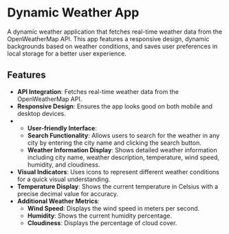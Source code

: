 # Dynamic Weather App

A dynamic weather application that fetches real-time weather data from the OpenWeatherMap API. This app features a responsive design, dynamic backgrounds based on weather conditions, and saves user preferences in local storage for a better user experience.

## Features
- **API Integration**: Fetches real-time weather data from the OpenWeatherMap API.
- **Responsive Design**: Ensures the app looks good on both mobile and desktop devices.
- - **User-friendly Interface**:
  - **Search Functionality**: Allows users to search for the weather in any city by entering the city name and clicking the search button.
  - **Weather Information Display**: Shows detailed weather information including city name, weather description, temperature, wind speed, humidity, and cloudiness.
- **Visual Indicators**: Uses icons to represent different weather conditions for a quick visual understanding.
- **Temperature Display**: Shows the current temperature in Celsius with a precise decimal value for accuracy.
- **Additional Weather Metrics**:
  - **Wind Speed**: Displays the wind speed in meters per second.
  - **Humidity**: Shows the current humidity percentage.
  - **Cloudiness**: Displays the percentage of cloud cover.
